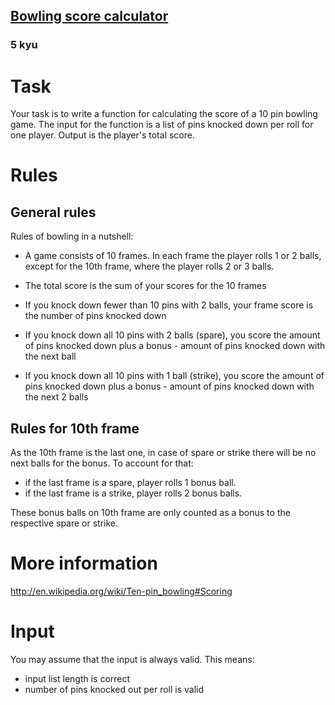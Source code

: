 <h2><a href=https://www.codewars.com/kata/5427db696f30afd74b0006a3/train/javascript target="_blank">Bowling score calculator</a></h2><h3>5 kyu</h3><h1 id="task">Task</h1><p>Your task is to write a function for calculating the score of a 10 pin bowling game. The input for the function is a list of pins knocked down per roll for one player. Output is the player's total score.</p><h1 id="rules">Rules</h1><h2 id="general-rules">General rules</h2><p>Rules of bowling in a nutshell:</p><ul><li><p>A game consists of 10 frames. In each frame the player rolls 1 or 2 balls, except for the 10th frame, where the player rolls 2 or 3 balls.</p></li><li><p>The total score is the sum of your scores for the 10 frames</p></li><li><p>If you knock down fewer than 10 pins with 2 balls, your frame score is the number of pins knocked down</p></li><li><p>If you knock down all 10 pins with 2 balls (spare), you score the amount of pins knocked down plus a bonus - amount of pins knocked down with the next ball</p></li><li><p>If you knock down all 10 pins with 1 ball (strike), you score the amount of pins knocked down plus a bonus - amount of pins knocked down with the next 2 balls</p></li></ul><h2 id="rules-for-10th-frame">Rules for 10th frame</h2><p>As the 10th frame is the last one, in case of spare or strike there will be no next balls for the bonus. To account for that:</p><ul><li>if the last frame is a spare, player rolls 1 bonus ball.</li><li>if the last frame is a strike, player rolls 2 bonus balls.</li></ul><p>These bonus balls on 10th frame are only counted as a bonus to the respective spare or strike.</p><h1 id="more-information">More information</h1><p><a href="http://en.wikipedia.org/wiki/Ten-pin_bowling#Scoring" data-turbolinks="false" target="_blank">http://en.wikipedia.org/wiki/Ten-pin_bowling#Scoring</a></p><h1 id="input">Input</h1><p>You may assume that the input is always valid. This means:</p><ul><li>input list length is correct</li><li>number of pins knocked out per roll is valid</li></ul>